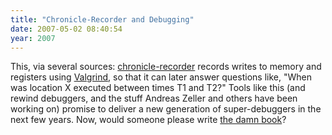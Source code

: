 ```yaml
---
title: "Chronicle-Recorder and Debugging"
date: 2007-05-02 08:40:54
year: 2007
---
```

This, via several sources: <a href="http://code.google.com/p/chronicle-recorder/">chronicle-recorder</a> records writes to memory and registers using <a href="http://valgrind.org/">Valgrind</a>, so that it can later answer questions like, "When was location X executed between times T1 and T2?"  Tools like this (and rewind debuggers, and the stuff Andreas Zeller and others have been working on) promise to deliver a new generation of super-debuggers in the next few years.  Now, would someone please write <a href="http://www.third-bit.com/notontheshelves.html#dtp">the damn book</a>?
